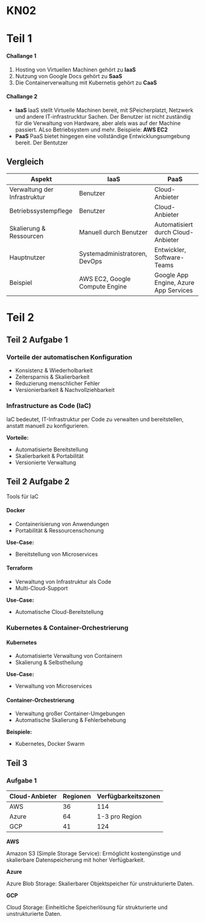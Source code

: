 # KN02

# Teil 1  

#### Challange 1
1. Hosting von Virtuellen Machinen gehört zu **IaaS**
2. Nutzung von Google Docs gehört zu **SaaS**
3. Die Containerverwaltung mit Kubernetis gehört zu **CaaS**

#### Challange 2
- **IaaS**
IaaS stellt Virtuelle Machinen bereit, mit SPeicherplatzt, Netzwerk und andere IT-infrastrucktur Sachen.
Der Benutzer ist nicht zuständig für die Verwaltung von Hardware, aber alels was auf der Machine passiert. ALso Betriebsystem und mehr.
Beispiele: **AWS EC2**
- **PaaS**
PaaS bietet hingegen eine vollständige Entwicklungsumgebung bereit.
Der Bentutzer 
## Vergleich
| Aspekt | IaaS | PaaS |
| --------- | ---- | ---- |
| Verwaltung der Infrastruktur | Benutzer                       |Cloud-Anbieter                        |
| Betriebssystempflege         | Benutzer                       | Cloud-Anbieter                        |
| Skalierung & Ressourcen      | Manuell durch Benutzer         | Automatisiert durch Cloud-Anbieter    |
| Hauptnutzer                  | Systemadministratoren, DevOps  | Entwickler, Software-Teams            |
| Beispiel                     | AWS EC2, Google Compute Engine | Google App Engine, Azure App Services | 

# Teil 2

## Teil 2 Aufgabe 1

### **Vorteile der automatischen Konfiguration**

- Konsistenz & Wiederholbarkeit
- Zeitersparnis & Skalierbarkeit
- Reduzierung menschlicher Fehler
- Versionierbarkeit & Nachvollziehbarkeit

### **Infrastructure as Code (IaC)**

IaC bedeutet, IT-Infrastruktur per Code zu verwalten und bereitstellen, anstatt manuell zu konfigurieren.

**Vorteile:**

- Automatisierte Bereitstellung
- Skalierbarkeit & Portabilität
- Versionierte Verwaltung

## Teil 2 Aufgabe 2

Tools für IaC

#### Docker

- Containerisierung von Anwendungen
- Portabilität & Ressourcenschonung

**Use-Case:**

- Bereitstellung von Microservices

#### Terraform

- Verwaltung von Infrastruktur als Code
- Multi-Cloud-Support

**Use-Case:**
- Automatische Cloud-Bereitstellung

### Kubernetes & Container-Orchestrierung

#### Kubernetes

- Automatisierte Verwaltung von Containern
- Skalierung & Selbstheilung

**Use-Case:**
- Verwaltung von Microservices

#### Container-Orchestrierung

- Verwaltung großer Container-Umgebungen
- Automatische Skalierung & Fehlerbehebung

**Beispiele:**
- Kubernetes, Docker Swarm

## Teil 3

### Aufgabe 1


| Cloud-Anbieter |Regionen | Verfügbarkeitszonen |
|---|----|-----|
| AWS |36 | 114 |
| Azure  | 64 |1-3 pro Region|
| GCP |41  |124|



**AWS**
 
Amazon S3 (Simple Storage Service): Ermöglicht kostengünstige und skalierbare Datenspeicherung mit hoher Verfügbarkeit.
 
**Azure**
 
Azure Blob Storage: Skalierbarer Objektspeicher für unstrukturierte Daten.
 
**GCP**
 
Cloud Storage: Einheitliche Speicherlösung für strukturierte und unstrukturierte Daten.